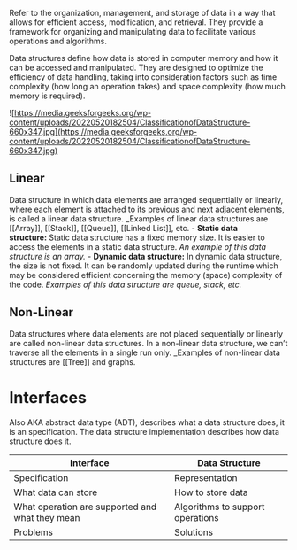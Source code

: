 Refer to the organization, management, and storage of data in a way that allows for efficient access, modification, and retrieval. They provide a framework for organizing and manipulating data to facilitate various operations and algorithms.

Data structures define how data is stored in computer memory and how it can be accessed and manipulated. They are designed to optimize the efficiency of data handling, taking into consideration factors such as time complexity (how long an operation takes) and space complexity (how much memory is required).

![https://media.geeksforgeeks.org/wp-content/uploads/20220520182504/ClassificationofDataStructure-660x347.jpg](https://media.geeksforgeeks.org/wp-content/uploads/20220520182504/ClassificationofDataStructure-660x347.jpg)
## Linear
Data structure in which data elements are arranged sequentially or linearly, where each element is attached to its previous and next adjacent elements, is called a linear data structure. _Examples of linear data structures are [[Array]], [[Stack]], [[Queue]], [[Linked List]], etc.
    - **Static data structure:** Static data structure has a fixed memory size. It is easier to access the elements in a static data structure. _An example of this data structure is an array._
    - **Dynamic data structure:** In dynamic data structure, the size is not fixed. It can be randomly updated during the runtime which may be considered efficient concerning the memory (space) complexity of the code. _Examples of this data structure are queue, stack, etc._
## Non-Linear
Data structures where data elements are not placed sequentially or linearly are called non-linear data structures. In a non-linear data structure, we can’t traverse all the elements in a single run only. _Examples of non-linear data structures are [[Tree]] and graphs.


# Interfaces
Also AKA abstract data type (ADT), describes what a data structure does, it is an specification. The data structure implementation describes how data structure does it.

| Interface | Data Structure |
| ---- | ---- |
| Specification | Representation |
| What data can store | How to store data |
| What operation are supported and what they mean | Algorithms to support operations |
| Problems | Solutions |

